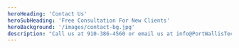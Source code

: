 ```yaml
---
heroHeading: 'Contact Us'
heroSubHeading: 'Free Consultation For New Clients'
heroBackground: '/images/contact-bg.jpg'
description: "Call us at 910-386-4560 or email us at info@PortWallisTechnologies.com"
---
```



